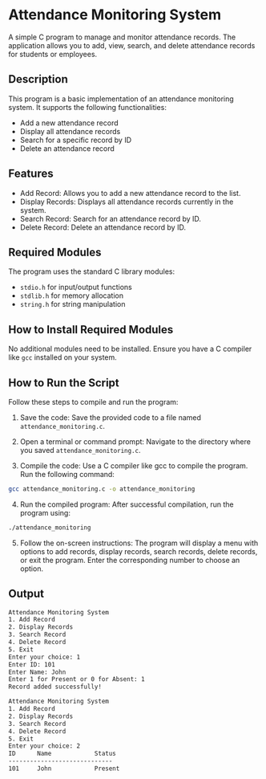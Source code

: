 # Attendance Monitoring System
A simple C program to manage and monitor attendance records. The application allows you to add, view, search, and delete attendance records for students or employees.

## Description
This program is a basic implementation of an attendance monitoring system. It supports the following functionalities:

- Add a new attendance record
- Display all attendance records
- Search for a specific record by ID
- Delete an attendance record

## Features
- Add Record: Allows you to add a new attendance record to the list.
- Display Records: Displays all attendance records currently in the system.
- Search Record: Search for an attendance record by ID.
- Delete Record: Delete an attendance record by ID.

## Required Modules
The program uses the standard C library modules:

- `stdio.h` for input/output functions
- `stdlib.h` for memory allocation
- `string.h` for string manipulation

## How to Install Required Modules
No additional modules need to be installed. Ensure you have a C compiler like `gcc` installed on your system.

## How to Run the Script
Follow these steps to compile and run the program:

1. Save the code: Save the provided code to a file named `attendance_monitoring.c`.

2. Open a terminal or command prompt: Navigate to the directory where you saved `attendance_monitoring.c`.

3. Compile the code: Use a C compiler like gcc to compile the program. Run the following command:
```bash 
gcc attendance_monitoring.c -o attendance_monitoring
```
4. Run the compiled program: After successful compilation, run the program using:
```bash 
./attendance_monitoring
```
5. Follow the on-screen instructions: The program will display a menu with options to add records, display records, search records, delete records, or exit the program. Enter the corresponding number to choose an option.

## Output
```bash
Attendance Monitoring System
1. Add Record
2. Display Records
3. Search Record
4. Delete Record
5. Exit
Enter your choice: 1
Enter ID: 101
Enter Name: John
Enter 1 for Present or 0 for Absent: 1
Record added successfully!

Attendance Monitoring System
1. Add Record
2. Display Records
3. Search Record
4. Delete Record
5. Exit
Enter your choice: 2
ID      Name            Status
-----------------------------
101     John            Present
```
